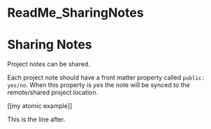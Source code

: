 # ReadMe_SharingNotes

# Sharing Notes

Project notes can be shared.

Each project note should have a front matter property called `public: yes/no`.  When this property is *yes* the note will be synced to the remote/shared project location.

[[my atomic example]]

This is the line after.


